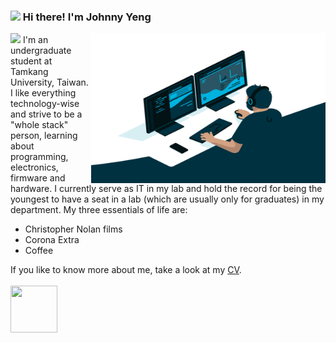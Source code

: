 <h3><img src="https://media.giphy.com/media/hvRJCLFzcasrR4ia7z/giphy.gif" width="25px"> Hi there! I'm Johnny Yeng</h3>
<img src="https://visitor-badge.glitch.me/badge?page_id=a2902793.a2902793">
<!-- ![](https://komarev.com/ghpvc/?username=a2902793&color=yellow) -->
<img align="right" alt="GIF" src="https://github.com/a2902793/a2902793/blob/master/img/code.gif?raw=true" width="375" height="240" />
I'm an undergraduate student at Tamkang University, Taiwan. I like everything technology-wise and strive to be a "whole stack" person, learning about programming, electronics, firmware and hardware. I currently serve as IT in my lab and hold the record for being the youngest to have a seat in a lab (which are usually only for graduates) in my department. My three essentials of life are:<ul><li>Christopher Nolan films</li><li>Corona Extra</li><li>Coffee</li></ul>If you like to know more about me, take a look at my <a href="./CV.pdf">CV</a>.<br><br>
<img align="left" width="75" height="75" src="https://d1.awsstatic.com/training-and-certification/Certification%20Badges/AWS-Certified_Cloud-Practitioner_512x512.bc006f14f986fa4f3ca238b0b62be458ce1fb5ce.png">